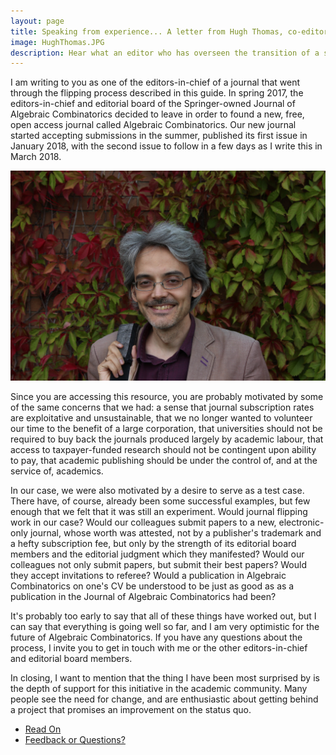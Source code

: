 ```yaml
---
layout: page
title: Speaking from experience... A letter from Hugh Thomas, co-editor of Algebraic Combinatorics
image: HughThomas.JPG
description: Hear what an editor who has overseen the transition of a scholarly journal from the subscription model to open access learned from the experience.
---
```

I am writing to you as one of the editors-in-chief of a journal that went through
the flipping process described in this guide.  In spring 2017, the editors-in-chief
and editorial board of the Springer-owned Journal of Algebraic Combinatorics
decided to leave in order to found a new, free, open access journal called
Algebraic Combinatorics.  Our new journal started accepting submissions in the
summer, published its first issue in January 2018, with the second issue to follow
in a few days as I write this in March 2018.  

<span class="image fit"><img src="assets/images/HughThomas.JPG" alt="an image of Hugh Thomas, co-editor of Algebraic Combinatorics" /></span>

Since you are accessing this resource, you are probably motivated by some of the same
concerns that we had: a sense that journal subscription rates are exploitative and
unsustainable, that we no longer wanted to volunteer our time to the benefit of a
large corporation, that universities should not be required to buy back the journals
produced largely by academic labour, that access to taxpayer-funded research
should not be contingent upon ability to pay, that academic publishing should be
under the control of, and at the service of, academics.

In our case, we were also motivated by a desire to serve as a test case.  There have,
of course, already been some successful examples, but few enough that we felt that
it was still an experiment.  Would journal flipping work in our case?  Would our
colleagues submit  papers to a new, electronic-only journal, whose worth was attested,
not by a publisher's trademark and a hefty subscription fee, but only by the strength of
its editorial board members and the editorial judgment which they manifested?  Would
our colleagues not only submit papers, but submit their best papers? Would they accept
invitations to referee?  Would a publication in Algebraic Combinatorics on one's CV be
understood to be just as good as as a publication in the Journal of Algebraic
Combinatorics had been?

It's probably too early to say that all of these things have worked out, but I can say that
everything is going well so far, and I am very optimistic for the future of Algebraic
Combinatorics.  If you have any questions about the process, I invite you to get in
touch with me or the other editors-in-chief and editorial board members.  

In closing, I want to mention that the thing I have been most surprised by is the depth of
support for this initiative in the academic community.  Many people see the need for
change, and are enthusiastic about getting behind a project that promises an improvement
on the status quo.

<ul class="actions">
  <li><a href="/why-open-access-and-why-now" class="button special big">Read On</a></li>
  <li><a href="/contact" class="button small">Feedback or Questions?</a></li>
</ul>
